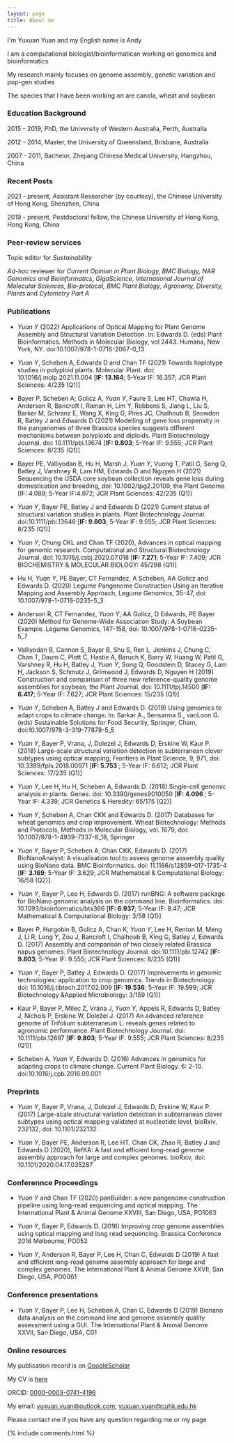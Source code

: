```yaml
---
layout: page
title: About me 
---
```


I'm Yuxuan Yuan and my English name is Andy

<p>
I am a computational biologist/bioinformatican working on genomics and bioinformatics
<p>
My research mainly focuses on genome assembly, genetic variation and pop-gen studies

<p>
The species that I have been working on are canola, wheat and soybean

<h3> Education Background </h3>

<p>
2015 - 2019, PhD, the University of Western Australia, Perth, Australia

<p>
2012 - 2014, Master, the University of Queensland, Brisbane, Australia

<p>
2007 - 2011, Bachelor, Zhejiang Chinese Medical University, Hangzhou, China

<p>

<h3> Recent Posts </h3>

<p>
2021 - present, Assistant Researcher (by courtesy), the Chinese University of Hong Kong, Shenzhen, China

<p>
2019 - present, Postdoctoral fellow, the Chinese University of Hong Kong, Hong Kong, China

<p>

<h3> Peer-review services </h3>

<p>
Topic editor for <i> Sustainability</i>

<p>
<i>Ad-hoc</i> reviewer for <i> Current Opinion in Plant Biology, BMC Biology, NAR Genomics and Bioinformatics, GigaScience, International Journal of Molecular Sciences, Bio-protocol, BMC Plant Biology, Agronomy, Diversity, Plants </i> and <i>Cytometry Part A</i>

<p>

<h3> Publications </h3>  

<p>

* <i> Yuan Y</i> (2022) Applications of Optical Mapping for Plant Genome Assembly and Structural Variation Detection. In: Edwards D. (eds) Plant Bioinformatics. Methods in Molecular Biology, vol 2443. Humana, New York, NY. doi:10.1007/978-1-0716-2067-0_13

<p>

* <i>Yuan Y</i>, Scheben A, Edwards D and Chan TF (2021) Towards haplotype studies in polyploid plants. Molecular Plant. doi: 10.1016/j.molp.2021.11.004 [<b>IF: 13.164</b>; 5-Year IF: 16.357; JCR Plant Sciences: 4/235 (Q1)]

<p>

* Bayer P, Scheben A; Golicz A, <i>Yuan Y</i>, Faure S, Lee HT, Chawla H, Anderson R, Bancroft I, Raman H, Lim Y, Robbens S, Jiang L, Liu S, Barker M, Schranz E, Wang X, King G, Pires JC, Chalhoub B, Snowdon R, Batley J and Edwards D (2021) Modelling of gene loss propensity in the pangenomes of three Brassica species suggests different mechanisms between polyploids and diploids. Plant Biotechnology Journal. doi: 10.1111/pbi.13674 [<b>IF: 9.803</b>; 5-Year IF: 9.555; JCR Plant Sciences: 8/235 (Q1)]

<p>

* Bayer PE, Valliyodan B, Hu H, Marsh J, <i>Yuan Y</i>, Vuong T, Patil G, Song Q, Batley J, Varshney R, Lam HM, Edwards D and Nguyen H (2021) Sequencing the USDA core soybean collection reveals gene loss during domestication and breeding, doi: 10.1002/tpg2.20109, the Plant Genome [IF: 4.089; 5-Year IF:4.972; JCR Plant Sciences: 42/235 (Q1)]

<p>

* <i>Yuan Y</i>, Bayer PE, Batley J and Edwards D (2021) Current status of structural variation studies in plants. Plant Biotechnology Journal. doi:10.1111/pbi.13646 [<b>IF: 9.803</b>; 5-Year IF: 9.555; JCR Plant Sciences: 8/235 (Q1)]

<p>

* <i>Yuan Y</i>, Chung CKL and Chan TF (2020), Advances in optical mapping for genomic research. Computational and Structural Biotechnology Journal, doi: 10.1016/j.csbj.2020.07.018 [<b>IF: 7.271</b>; 5-Year IF: 7.409; JCR BIOCHEMISTRY & MOLECULAR BIOLOGY: 45/298 (Q1)]

<p>

* Hu H, <i>Yuan Y</i>, PE Bayer, CT Fernandez, A Scheben, AA Golicz and Edwards D. (2020) Legume Pangenome Construction Using an Iterative Mapping and Assembly Approach, Legume Genomics, 35-47, doi: 10.1007/978-1-0716-0235-5_3

<p>

* Anderson R, CT Fernandez, <i>Yuan Y</i>, AA Golicz, D Edwards, PE Bayer (2020) Method for Genome-Wide Association Study: A Soybean Example. Legume Genomics, 147-158, doi: 10.1007/978-1-0716-0235-5_7

<p>

* Valliyodan B, Cannon S, Bayer B, Shu S, Ren L, Jenkins J, Chung C, Chan T, Daum C, Plott C, Hastie A, Baruch K, Barry W, Huang W, Patil G, Varshney R, Hu H, Batley J, <i>Yuan Y</i>, Song Q, Goodstein D, Stacey G, Lam H, Jackson S, Schmutz J, Grimwood J, Edwards D, Nguyen H (2019) Construction and comparison of three new reference-quality genome assemblies for soybean, the Plant Journal, doi: 10.1111/tpj.14500 [<b>IF: 6.417</b>; 5-Year IF: 7.627; JCR Plant Sciences: 15/235 (Q1)]

<p>

* <i>Yuan Y</i>, Scheben A, Batley J and Edwards D. (2019) Using genomics to adapt crops to climate change. In: Sarkar A., Sensarma S., vanLoon G. (eds) Sustainable Solutions for Food Security, Springer, Cham, doi:10.1007/978-3-319-77878-5_5

<p>

* <i>Yuan Y</i>, Bayer P, Vrana, J, Dolezel J, Edwards D, Erskine W, Kaur P. (2018) Large-scale structural variation detection in subterranean clover subtypes using optical mapping, Frontiers in Plant Science, 9, 971, doi: 10.3389/fpls.2018.00971 [<b>IF: 5.753 </b>; 5-Year IF: 6.612; JCR Plant Sciences: 17/235 (Q1)]

<p>

* <i>Yuan Y</i>, Lee H, Hu H, Scheben A, Edwards D. (2018) Single-cell genomic analysis in plants. Genes. doi: 10.3390/genes9010050 [<b>IF: 4.096 </b>; 5-Year IF: 4.339; JCR Genetics & Heredity: 65/175 (Q2)]

<p>

* <i>Yuan Y</i>, Scheben A, Chan CKK and Edwards D. (2017) Databases for wheat genomics and crop improvement. Wheat Biotechnology: Methods and Protocols, Methods in Molecular Biology, vol. 1679, doi: 10.1007/978-1-4939-7337-8_18, Springer      

<p>

* <i>Yuan Y</i>, Bayer P, Scheben A, Chan CKK, Edwards D. (2017) BioNanoAnalyst: A visualisation tool to assess genome assembly quality using BioNano data. BMC Bioinformatics. doi: 11.1186/s12859-017-1735-4 [<b>IF: 3.169</b>; 5-Year IF: 3.629; JCR Mathematical & Computational Biology: 16/58 (Q2)].

<p>

* <i>Yuan Y</i>, Bayer P, Lee H, Edwards D. (2017) runBNG: A software package for BioNano genomic analysis on the command line. Bioinformatics. doi: 10.1093/bioinformatics/btx366 [<b>IF: 6.937</b>; 5-Year IF: 8.47; JCR Mathematical & Computational Biology: 3/58 (Q1)]

<p>

* Bayer P, Hurgobin B, Golicz A, Chan K, <i>Yuan Y</i>, Lee H, Renton M, Meng J, Li R, Long Y, Zou J, Bancroft I, Chalhoub B, King G, Batley J, Edwards D. (2017) Assembly and comparison of two closely related Brassica napus genomes. Plant Biotechnology Journal. doi:10.1111/pbi.12742 [<b>IF: 9.803</b>; 5-Year IF: 9.555; JCR Plant Sciences: 8/235 (Q1)]

<p>

* <i>Yuan Y</i>, Bayer P, Batley J, Edwards D. (2017) Improvements in genomic technologies: application to crop genomics. Trends in Biotechnology. doi: 10.1016/j.tibtech.2017.02.009 [<b>IF: 19.536</b>; 5-Year IF: 19.599; JCR Biotechnology &Applied Microbiology: 3/159 (Q1)]

<p>

* Kaur P, Bayer P, Milec Z, Vrána J, <i>Yuan Y</i>, Appels R, Edwards D, Batley J, Nichols P, Erskine W, Doležel J. (2017) An advanced reference genome of Trifolium subterraneum L. reveals genes related to agronomic performance. Plant Biotechnology Journal. doi: 10.1111/pbi.12697 [<b>IF: 9.803</b>; 5-Year IF: 9.555; JCR Plant Sciences: 8/235 (Q1)]

<p> 

* Scheben A, <i>Yuan Y</i>, Edwards D. (2016) Advances in genomics for adapting crops to climate change. Current Plant Biology. 6: 2-10. doi:10.1016/j.cpb.2016.09.001


<h3> Preprints</h3>

<p>

* <i>Yuan Y</i>, Bayer P, Vrana, J, Dolezel J, Edwards D, Erskine W, Kaur P. (2017) Large-scale structural variation detection in subterranean clover subtypes using optical mapping validated at nucleotide level, bioRxiv, 232132, doi: 10.1101/232132

<p> 

* <i>Yuan Y</i>, Bayer PE, Anderson R, Lee HT, Chan CK, Zhao R, Batley J and Edwards D (2020), RefKA: A fast and efficient long-read genome assembly approach for large and complex genomes. bioRxiv, doi: 10.1101/2020.04.17.035287

<h3> Conferennce Proceedings</h3>

<p>

* <i>Yuan Y</i> and Chan TF (2020) panBuilder: a new pangenome construction pipeline using long-read sequencing and optical mapping. The International Plant & Animal Genome XXVIII, San Diego, USA, PO1063

<p>

* <i>Yuan Y</i>, Bayer P, Edwards D. (2016) Improving crop genome assemblies using optical mapping and long read sequencing. Brassica Conference 2016 Melbourne, PO053

<p>

* <i>Yuan Y</i>, Anderson R, Bayer P, Lee H, Chan C, Edwards D (2019) A fast and efficient long-read genome assembly approach for large and complex genomes. The International Plant & Animal Genome XXVII, San Diego, USA, PO0061

<h3>Conference presentations</h3>

<p>

* <i>Yuan Y</i>, Bayer P, Lee H, Scheben A, Chan C, Edwards D (2019) Bionano data analysis on the command line and genome assembly quality assessment using a GUI. The International Plant & Animal Genome XXVII, San Diego, USA, C01

<p>

<h3> Online resources</h3>

<p>

My publication record is on <a target="_blank" href='https://scholar.google.com.au/citations?user=2oLXfwoAAAAJ&hl=en'>GoogleScholar</a> 

<p> 

My CV is <a target="_blank" href='https://www.dropbox.com/s/dr5syy4vb05wn7z/CV_AY.pdf?dl=0'>here</a>

<p>

ORCID: <a target="_blank" href='https://orcid.org/0000-0003-0741-4196'>0000-0003-0741-4196</a>

<p>

My email: yuxuan.yuan@outlook.com; yuxuan.yuan@cuhk.edu.hk

<p>

<p>

Please contact me if you have any question regarding me or my page

<p> 

<p> 


{% include comments.html %}

